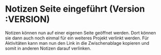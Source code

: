 # Notizen Seite eingeführt (Version :VERSION)

Notizen können nun auf einer eigenen Seite geöffnet werden. Dort können sie dann auch noch einmal für ein weiteres Projekt verlinkt werden.
Für Aktivitäten kann man nun den Link in die Zwischenablage kopieren und somit in anderen Notizen darauf verlinken.
